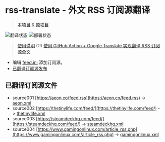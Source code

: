 # rss-translate - 外文 RSS 订阅源翻译
> [本项目](https://github.com/Juijote/rss-translate) & [原项目](https://github.com/talengu/rss-translate)

![翻译状态](https://github.com/Juijote/rss-translate-1/workflows/circle_translate/badge.svg)
![部署状态](https://github.com/Juijote/rss-translate-1/workflows/Deploy/badge.svg)

> [使用说明](https://github.com/talengu/rss-translate/issues/2) OR [使用 GitHub Action + Google Translate 实现翻译 RSS 订阅源全文](https://www.tjsky.net/tutorial/644)

- 编辑 [feed.ini](https://github.com/Juijote/rss-translate/edit/main/feed.ini) 添加订阅源。
- [已翻译订阅源发布](https://juijote.github.io/rss-translate/)

## 已翻译订阅源文件

 - source001 [https://aeon.co/feed.rss](https://aeon.co/feed.rss) -> [aeon.xml](feed/aeon.xml)
 - source002 [https://thetinylife.com/feed/](https://thetinylife.com/feed/) -> [thetinylife.xml](feed/thetinylife.xml)
 - source003 [https://steamdeckhq.com/feed/](https://steamdeckhq.com/feed/) -> [steamdeckhq.xml](feed/steamdeckhq.xml)
 - source004 [https://www.gamingonlinux.com/article_rss.php](https://www.gamingonlinux.com/article_rss.php) -> [gamingonlinux.xml](feed/gamingonlinux.xml)
